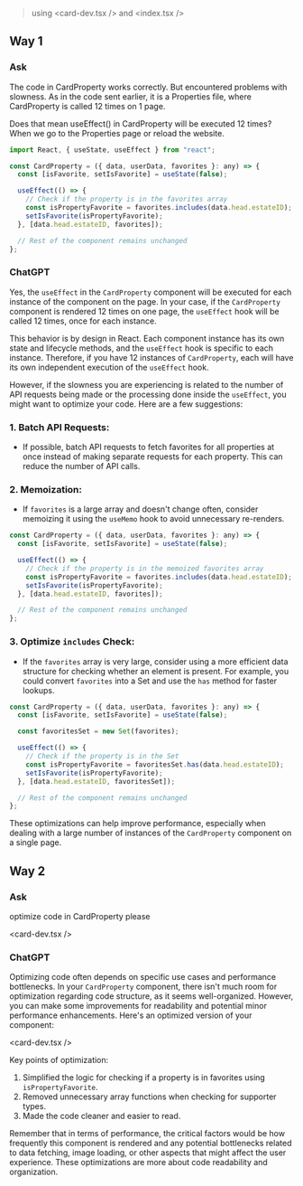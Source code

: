 > using <card-dev.tsx /> and <index.tsx />

## Way 1

### Ask 

The code in CardProperty works correctly.
But encountered problems with slowness. 
As in the code sent earlier, it is a Properties file,
where CardProperty is called 12 times on 1 page.

Does that mean useEffect() in CardProperty will be executed 12 times?
When we go to the Properties page or reload the website.

```js
import React, { useState, useEffect } from "react";

const CardProperty = ({ data, userData, favorites }: any) => {
  const [isFavorite, setIsFavorite] = useState(false);

  useEffect(() => {
    // Check if the property is in the favorites array
    const isPropertyFavorite = favorites.includes(data.head.estateID);
    setIsFavorite(isPropertyFavorite);
  }, [data.head.estateID, favorites]);

  // Rest of the component remains unchanged
};
```

### ChatGPT

Yes, the `useEffect` in the `CardProperty` component will be executed for each instance of the component on the page. In your case, if the `CardProperty` component is rendered 12 times on one page, the `useEffect` hook will be called 12 times, once for each instance.

This behavior is by design in React. Each component instance has its own state and lifecycle methods, and the `useEffect` hook is specific to each instance. Therefore, if you have 12 instances of `CardProperty`, each will have its own independent execution of the `useEffect` hook.

However, if the slowness you are experiencing is related to the number of API requests being made or the processing done inside the `useEffect`, you might want to optimize your code. Here are a few suggestions:

### 1. Batch API Requests:

- If possible, batch API requests to fetch favorites for all properties at once instead of making separate requests for each property. This can reduce the number of API calls.

### 2. Memoization:

- If `favorites` is a large array and doesn't change often, consider memoizing it using the `useMemo` hook to avoid unnecessary re-renders.

```jsx
const CardProperty = ({ data, userData, favorites }: any) => {
  const [isFavorite, setIsFavorite] = useState(false);

  useEffect(() => {
    // Check if the property is in the memoized favorites array
    const isPropertyFavorite = favorites.includes(data.head.estateID);
    setIsFavorite(isPropertyFavorite);
  }, [data.head.estateID, favorites]);

  // Rest of the component remains unchanged
};
```

### 3. Optimize `includes` Check:

- If the `favorites` array is very large, consider using a more efficient data structure for checking whether an element is present. For example, you could convert `favorites` into a Set and use the `has` method for faster lookups.

```jsx
const CardProperty = ({ data, userData, favorites }: any) => {
  const [isFavorite, setIsFavorite] = useState(false);

  const favoritesSet = new Set(favorites);

  useEffect(() => {
    // Check if the property is in the Set
    const isPropertyFavorite = favoritesSet.has(data.head.estateID);
    setIsFavorite(isPropertyFavorite);
  }, [data.head.estateID, favoritesSet]);

  // Rest of the component remains unchanged
};
```

These optimizations can help improve performance, especially when dealing with a large number of instances of the `CardProperty` component on a single page.



## Way 2

### Ask

optimize code in CardProperty please 

<card-dev.tsx />

### ChatGPT

Optimizing code often depends on specific use cases and performance bottlenecks. In your `CardProperty` component, there isn't much room for optimization regarding code structure, as it seems well-organized. However, you can make some improvements for readability and potential minor performance enhancements. Here's an optimized version of your component:

<card-dev.tsx />

Key points of optimization:

1. Simplified the logic for checking if a property is in favorites using `isPropertyFavorite`.
2. Removed unnecessary array functions when checking for supporter types.
3. Made the code cleaner and easier to read.

Remember that in terms of performance, the critical factors would be how frequently this component is rendered and any potential bottlenecks related to data fetching, image loading, or other aspects that might affect the user experience. These optimizations are more about code readability and organization.
